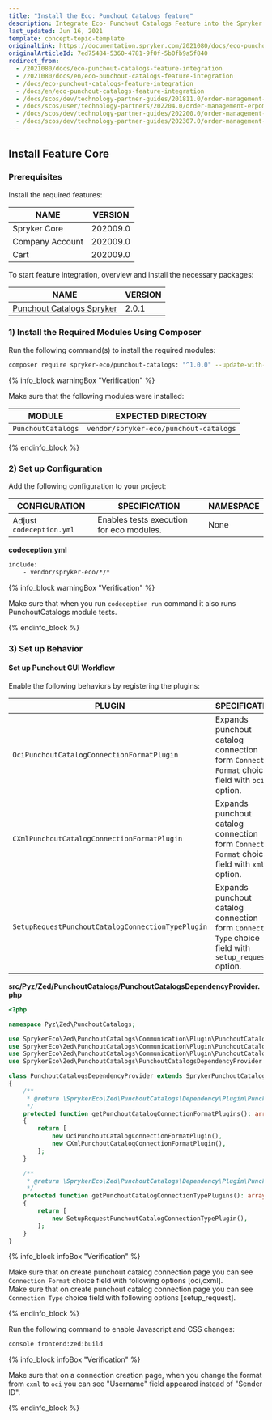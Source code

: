 ```yaml
---
title: "Install the Eco: Punchout Catalogs feature"
description: Integrate Eco- Punchout Catalogs Feature into the Spryker Commerce OS.
last_updated: Jun 16, 2021
template: concept-topic-template
originalLink: https://documentation.spryker.com/2021080/docs/eco-punchout-catalogs-feature-integration
originalArticleId: 7ed75484-5360-4781-9f0f-5b0fb9a5f840
redirect_from:
  - /2021080/docs/eco-punchout-catalogs-feature-integration
  - /2021080/docs/en/eco-punchout-catalogs-feature-integration
  - /docs/eco-punchout-catalogs-feature-integration
  - /docs/en/eco-punchout-catalogs-feature-integration
  - /docs/scos/dev/technology-partner-guides/201811.0/order-management-erpoms/punchout-catalogs/eco-punchout-catalogs-feature-integration.html
  - /docs/scos/user/technology-partners/202204.0/order-management-erpoms/punchout-catalogs/eco-punchout-catalogs-feature-integration.html
  - /docs/scos/dev/technology-partner-guides/202200.0/order-management-erpoms/punchout-catalogs/eco-punchout-catalogs-feature-integration.html
  - /docs/scos/dev/technology-partner-guides/202307.0/order-management-erpoms/punchout-catalogs/eco-punchout-catalogs-feature-integration.html
---
```


## Install Feature Core

### Prerequisites

Install the required features:

| NAME | VERSION |
| --- | --- |
| Spryker Core | 202009.0 |
| Company Account | 202009.0 |
| Cart | 202009.0 |
To start feature integration, overview and install the necessary packages:

| NAME | VERSION |
| --- | --- |
| [Punchout Catalogs Spryker](https://github.com/punchout-catalogs/punchout-catalog-spryker/) | 2.0.1 |

### 1) Install the Required Modules Using Composer

Run the following command(s) to install the required modules:

```bash
composer require spryker-eco/punchout-catalogs: "^1.0.0" --update-with-dependencies
```

{% info_block warningBox "Verification" %}

Make sure that the following modules were installed:

| MODULE | EXPECTED DIRECTORY |
|---|---|
| `PunchoutCatalogs` | `vendor/spryker-eco/punchout-catalogs` |

{% endinfo_block %}

### 2) Set up Configuration

Add the following configuration to your project:

| CONFIGURATION | SPECIFICATION | NAMESPACE |
| --- | --- | --- |
| Adjust `codeception.yml` | Enables tests execution for eco modules. | None |

**codeception.yml**

```html
include:
    - vendor/spryker-eco/*/*
```

{% info_block warningBox "Verification" %}

Make sure that when you run `codeception run`  command it also runs PunchoutCatalogs module tests.

{% endinfo_block %}

### 3) Set up Behavior

#### Set up Punchout GUI Workflow

Enable the following behaviors by registering the plugins:

| PLUGIN | SPECIFICATION | PREREQUISITES | NAMESPACE |
| --- | --- | --- | --- |
| `OciPunchoutCatalogConnectionFormatPlugin` | Expands punchout catalog connection form `Connection Format` choice field with `oci` option. | None |`SprykerEco\Zed\PunchoutCatalogs\Communication\Plugin\PunchoutCatalogs` |
| `CXmlPunchoutCatalogConnectionFormatPlugin` | Expands punchout catalog connection form `Connection Format` choice field with `xml` option. | None |`SprykerEco\Zed\PunchoutCatalogs\Communication\Plugin\PunchoutCatalogs` |
| `SetupRequestPunchoutCatalogConnectionTypePlugin` | Expands punchout catalog connection form `Connection Type` choice field with `setup_request` option. | None |`SprykerEco\Zed\PunchoutCatalogs\Communication\Plugin\PunchoutCatalogs` |

**src/Pyz/Zed/PunchoutCatalogs/PunchoutCatalogsDependencyProvider.php**

```php
<?php

namespace Pyz\Zed\PunchoutCatalogs;

use SprykerEco\Zed\PunchoutCatalogs\Communication\Plugin\PunchoutCatalogs\CXmlPunchoutCatalogConnectionFormatPlugin;
use SprykerEco\Zed\PunchoutCatalogs\Communication\Plugin\PunchoutCatalogs\OciPunchoutCatalogConnectionFormatPlugin;
use SprykerEco\Zed\PunchoutCatalogs\Communication\Plugin\PunchoutCatalogs\SetupRequestPunchoutCatalogConnectionTypePlugin;
use SprykerEco\Zed\PunchoutCatalogs\PunchoutCatalogsDependencyProvider as SprykerPunchoutCatalogsDependencyProvider;

class PunchoutCatalogsDependencyProvider extends SprykerPunchoutCatalogsDependencyProvider
{
    /**
     * @return \SprykerEco\Zed\PunchoutCatalogs\Dependency\Plugin\PunchoutCatalogConnectionFormatPluginInterface[]
     */
    protected function getPunchoutCatalogConnectionFormatPlugins(): array
    {
        return [
            new OciPunchoutCatalogConnectionFormatPlugin(),
            new CXmlPunchoutCatalogConnectionFormatPlugin(),
        ];
    }

    /**
     * @return \SprykerEco\Zed\PunchoutCatalogs\Dependency\Plugin\PunchoutCatalogConnectionTypePluginInterface[]
     */
    protected function getPunchoutCatalogConnectionTypePlugins(): array
    {
        return [
            new SetupRequestPunchoutCatalogConnectionTypePlugin(),
        ];
    }
}
```

{% info_block infoBox "Verification" %}

Make sure that on create punchout catalog connection page you can see `Connection Format` choice field with following options [oci,cxml].<br>Make sure that on create punchout catalog connection page you can see `Connection Type` choice field with following options [setup_request].

{% endinfo_block %}

Run the following command to enable Javascript and CSS changes:

```bash
console frontend:zed:build
```

{% info_block infoBox "Verification" %}

Make sure that on a connection creation page, when you change the format from `cxml` to `oci` you can see "Username" field appeared instead of "Sender ID".

{% endinfo_block %}
